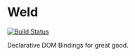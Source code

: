 # Weld

[![Build Status](https://travis-ci.org/pimbrouwers/Weld.svg?branch=master)](https://travis-ci.org/pimbrouwers/Weld)


Declarative DOM Bindings for great good.
